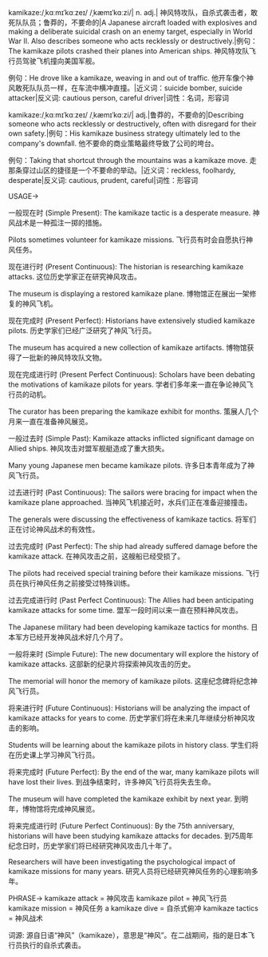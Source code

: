 kamikaze:/ˌkɑːmɪˈkɑːzeɪ/ /ˌkæmɪˈkɑːzi/| n. adj.| 神风特攻队，自杀式袭击者，敢死队队员；鲁莽的，不要命的|A Japanese aircraft loaded with explosives and making a deliberate suicidal crash on an enemy target, especially in World War II.  Also describes someone who acts recklessly or destructively.|例句：The kamikaze pilots crashed their planes into American ships. 神风特攻队飞行员驾驶飞机撞向美国军舰。

例句：He drove like a kamikaze, weaving in and out of traffic. 他开车像个神风敢死队队员一样，在车流中横冲直撞。|近义词：suicide bomber, suicide attacker|反义词: cautious person, careful driver|词性：名词，形容词

kamikaze:/ˌkɑːmɪˈkɑːzeɪ/ /ˌkæmɪˈkɑːzi/| adj.|鲁莽的，不要命的|Describing someone who acts recklessly or destructively, often with disregard for their own safety.|例句：His kamikaze business strategy ultimately led to the company's downfall. 他不要命的商业策略最终导致了公司的垮台。


例句：Taking that shortcut through the mountains was a kamikaze move. 走那条穿过山区的捷径是一个不要命的举动。|近义词：reckless, foolhardy, desperate|反义词: cautious, prudent, careful|词性：形容词


USAGE->

一般现在时 (Simple Present):
The kamikaze tactic is a desperate measure. 神风战术是一种孤注一掷的措施。

Pilots sometimes volunteer for kamikaze missions.  飞行员有时会自愿执行神风任务。


现在进行时 (Present Continuous):
The historian is researching kamikaze attacks. 这位历史学家正在研究神风攻击。

The museum is displaying a restored kamikaze plane.  博物馆正在展出一架修复的神风飞机。


现在完成时 (Present Perfect):
Historians have extensively studied kamikaze pilots. 历史学家们已经广泛研究了神风飞行员。

The museum has acquired a new collection of kamikaze artifacts. 博物馆获得了一批新的神风特攻队文物。


现在完成进行时 (Present Perfect Continuous):
Scholars have been debating the motivations of kamikaze pilots for years. 学者们多年来一直在争论神风飞行员的动机。

The curator has been preparing the kamikaze exhibit for months.  策展人几个月来一直在准备神风展览。


一般过去时 (Simple Past):
Kamikaze attacks inflicted significant damage on Allied ships. 神风攻击对盟军舰艇造成了重大损失。

Many young Japanese men became kamikaze pilots. 许多日本青年成为了神风飞行员。


过去进行时 (Past Continuous):
The sailors were bracing for impact when the kamikaze plane approached. 当神风飞机接近时，水兵们正在准备迎接撞击。

The generals were discussing the effectiveness of kamikaze tactics. 将军们正在讨论神风战术的有效性。


过去完成时 (Past Perfect):
The ship had already suffered damage before the kamikaze attack. 在神风攻击之前，这艘船已经受损了。

The pilots had received special training before their kamikaze missions. 飞行员在执行神风任务之前接受过特殊训练。


过去完成进行时 (Past Perfect Continuous):
The Allies had been anticipating kamikaze attacks for some time.  盟军一段时间以来一直在预料神风攻击。

The Japanese military had been developing kamikaze tactics for months.  日本军方已经开发神风战术好几个月了。


一般将来时 (Simple Future):
The new documentary will explore the history of kamikaze attacks. 这部新的纪录片将探索神风攻击的历史。

The memorial will honor the memory of kamikaze pilots.  这座纪念碑将纪念神风飞行员。



将来进行时 (Future Continuous):
Historians will be analyzing the impact of kamikaze attacks for years to come. 历史学家们将在未来几年继续分析神风攻击的影响。

Students will be learning about the kamikaze pilots in history class. 学生们将在历史课上学习神风飞行员。


将来完成时 (Future Perfect):
By the end of the war, many kamikaze pilots will have lost their lives. 到战争结束时，许多神风飞行员将失去生命。

The museum will have completed the kamikaze exhibit by next year.  到明年，博物馆将完成神风展览。


将来完成进行时 (Future Perfect Continuous):
By the 75th anniversary, historians will have been studying kamikaze attacks for decades. 到75周年纪念日时，历史学家们将已经研究神风攻击几十年了。

Researchers will have been investigating the psychological impact of kamikaze missions for many years. 研究人员将已经研究神风任务的心理影响多年。


PHRASE->
kamikaze attack = 神风攻击
kamikaze pilot = 神风飞行员
kamikaze mission = 神风任务
a kamikaze dive =  自杀式俯冲
kamikaze tactics = 神风战术

词源: 源自日语“神风”（kamikaze），意思是“神风”。在二战期间，指的是日本飞行员执行的自杀式袭击。
